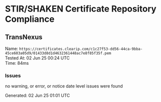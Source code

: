 # STIR/SHAKEN Certificate Repository Compliance

## TransNexus

Name: `https://certificates.clearip.com/c1c27f53-dd56-44ca-9bba-45ce603a05d9/01433d8d1d4632361448ac7e8f85f35f.pem`\
Tested At: 02 Jun 25 00:24 UTC\
Time: 84ms

### Issues

no warning, or error, or notice date level issues were found

Generated: 02 Jun 25 01:01 UTC